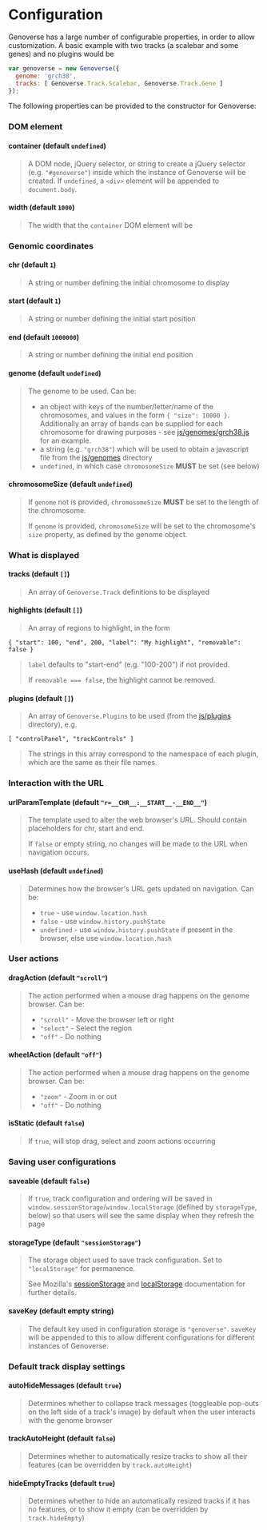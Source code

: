 # Configuration

Genoverse has a large number of configurable properties, in order to allow customization. A basic example with two tracks (a scalebar and some genes) and no plugins would be

```js
var genoverse = new Genoverse({ 
  genome: 'grch38', 
  tracks: [ Genoverse.Track.Scalebar, Genoverse.Track.Gene ] 
});
```

The following properties can be provided to the constructor for Genoverse:

### DOM element

#### container  (default `undefined`)
> A DOM node, jQuery selector, or string to create a jQuery selector (e.g. `"#genoverse"`) inside which the instance of Genoverse will be created. 
If `undefined`, a `<div>` element will be appended to `document.body`.

#### width (default `1000`)
> The width that the `container` DOM element will be

### Genomic coordinates

#### chr (default `1`)
> A string or number defining the initial chromosome to display

#### start (default `1`)
> A string or number defining the initial start position

#### end (default `1000000`)
> A string or number defining the initial end position

#### genome (default `undefined`)
> The genome to be used. Can be:
>
>  - an object with keys of the number/letter/name of the chromosomes, and values in the form `{ "size": 10000 }`. 
>  Additionally an array of bands can be supplied for each chromosome for drawing purposes - see [js/genomes/grch38.js](https://github.com/wtsi-web/Genoverse/blob/gh-pages/js/genomes/grch38.js) for an example.
>  - a string (e.g. `"grch38"`) which will be used to obtain a javascript file from the [js/genomes](https://github.com/wtsi-web/Genoverse/tree/gh-pages/js/genomes) directory
>  - `undefined`, in which case `chromosomeSize` **MUST** be set (see below)

#### chromosomeSize (default `undefined`)
> If `genome` not is provided, `chromosomeSize` **MUST** be set to the length of the chromosome. 
>
> If `genome` is provided, `chromosomeSize` will be set to the chromosome's `size` property, as defined by the genome object.

### What is displayed

#### tracks (default `[]`)
> An array of `Genoverse.Track` definitions to be displayed

#### highlights (default `[]`)
> An array of regions to highlight, in the form 
```
{ "start": 100, "end", 200, "label": "My highlight", "removable": false }
``` 
> `label` defaults to "start-end" (e.g. "100-200") if not provided. 
> 
> If `removable === false`, the highlight cannot be removed.

#### plugins (default `[]`)
> An array of `Genoverse.Plugins` to be used (from the [js/plugins](https://github.com/wtsi-web/Genoverse/tree/gh-pages/js/plugins) directory), e.g. 
```
[ "controlPanel", "trackControls" ]
```
> The strings in this array correspond to the namespace of each plugin, which are the same as their file names. 

### Interaction with the URL

#### urlParamTemplate (default `"r=__CHR__:__START__-__END__"`)
> The template used to alter the web browser's URL. Should contain placeholders for chr, start and end.
>
> If `false` or empty string, no changes will be made to the URL when navigation occurs. 

#### useHash (default `undefined`)
> Determines how the browser's URL gets updated on navigation. Can be:
>
> - `true` - use `window.location.hash`
> - `false` - use `window.history.pushState`
> - `undefined` - use `window.history.pushState` if present in the browser, else use `window.location.hash`

### User actions

#### dragAction (default `"scroll"`) 
> The action performed when a mouse drag happens on the genome browser. Can be:
>
>  - `"scroll"` - Move the browser left or right
>  - `"select"` - Select the region
>  - `"off"`    - Do nothing

#### wheelAction (default `"off"`) 
> The action performed when a mouse drag happens on the genome browser. Can be:
>
>  - `"zoom"` - Zoom in or out
>  - `"off"`    - Do nothing

#### isStatic (default `false`)
> If `true`, will stop drag, select and zoom actions occurring

### Saving user configurations

#### saveable (default `false`)
> If `true`, track configuration and ordering will be saved in `window.sessionStorage`/`window.localStorage` (defined by `storageType`, below) so that users will see the same display when they refresh the page

#### storageType (default `"sessionStorage"`)
> The storage object used to save track configuration. Set to `"localStorage"` for permanence.
>
> See Mozilla's [sessionStorage](https://developer.mozilla.org/en-US/docs/Web/API/Window/sessionStorage) and [localStorage](https://developer.mozilla.org/en/docs/Web/API/Window/localStorage) documentation for further details.

#### saveKey (default empty string)
> The default key used in configuration storage is `"genoverse"`. `saveKey` will be appended to this to allow different configurations for different instances of Genoverse.

### Default track display settings

#### autoHideMessages (default `true`)
> Determines whether to collapse track messages (toggleable pop-outs on the left side of a track's image)  by default when the user interacts with the genome browser

#### trackAutoHeight (default `false`)
> Determines whether to automatically resize tracks to show all their features (can be overridden by `track.autoHeight`)

#### hideEmptyTracks (default `true`)
> Determines whether to hide an automatically resized tracks if it has no features, or to show it empty (can be overridden by `track.hideEmpty`)
